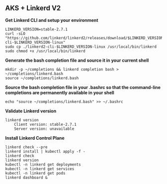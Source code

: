 ## AKS + Linkerd V2 ##

**Get Linkerd CLI and setup your environment**

    LINKERD_VERSION=stable-2.7.1
    curl -sLO "https://github.com/linkerd/linkerd2/releases/download/$LINKERD_VERSION/linkerd2-cli-$LINKERD_VERSION-linux"
    sudo cp ./linkerd2-cli-$LINKERD_VERSION-linux /usr/local/bin/linkerd
    sudo chmod +x /usr/local/bin/linkerd

**Generate the bash completion file and source it in your current shell**

    mkdir -p ~/completions && linkerd completion bash > ~/completions/linkerd.bash
    source ~/completions/linkerd.bash

**Source the bash completion file in your .bashrc so that the command-line completions are permanently available in your shell**

    echo "source ~/completions/linkerd.bash" >> ~/.bashrc

**Validate Linkerd version**

    linkerd version
        Client version: stable-2.7.1
        Server version: unavailable

**Install Linkerd Control Plane**

    linkerd check --pre
    linkerd install | kubectl apply -f -
    linkerd check
    linkerd version
    kubectl -n linkerd get deployments
    kubectl -n linkerd get services
    kubectl -n linkerd get pods
    linkerd dashboard &